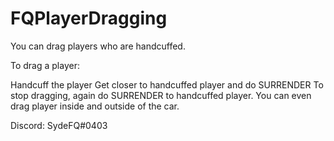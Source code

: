 # FQPlayerDragging
You can drag players who are handcuffed.

To drag a player:

Handcuff the player
Get closer to handcuffed player and do SURRENDER
To stop dragging, again do SURRENDER to handcuffed player.
You can even drag player inside and outside of the car.

Discord: SydeFQ#0403
